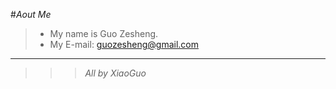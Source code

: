 #_Aout Me_
>*  My name is Guo Zesheng.
>*  My E-mail: guozesheng@gmail.com

***

>>>_All by XiaoGuo_
